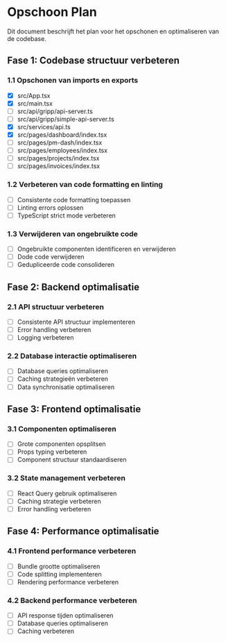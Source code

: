 # Opschoon Plan

Dit document beschrijft het plan voor het opschonen en optimaliseren van de codebase.

## Fase 1: Codebase structuur verbeteren

### 1.1 Opschonen van imports en exports
- [x] src/App.tsx
- [x] src/main.tsx
- [ ] src/api/gripp/api-server.ts
- [ ] src/api/gripp/simple-api-server.ts
- [x] src/services/api.ts
- [x] src/pages/dashboard/index.tsx
- [ ] src/pages/pm-dash/index.tsx
- [ ] src/pages/employees/index.tsx
- [ ] src/pages/projects/index.tsx
- [ ] src/pages/invoices/index.tsx

### 1.2 Verbeteren van code formatting en linting
- [ ] Consistente code formatting toepassen
- [ ] Linting errors oplossen
- [ ] TypeScript strict mode verbeteren

### 1.3 Verwijderen van ongebruikte code
- [ ] Ongebruikte componenten identificeren en verwijderen
- [ ] Dode code verwijderen
- [ ] Gedupliceerde code consolideren

## Fase 2: Backend optimalisatie

### 2.1 API structuur verbeteren
- [ ] Consistente API structuur implementeren
- [ ] Error handling verbeteren
- [ ] Logging verbeteren

### 2.2 Database interactie optimaliseren
- [ ] Database queries optimaliseren
- [ ] Caching strategieën verbeteren
- [ ] Data synchronisatie optimaliseren

## Fase 3: Frontend optimalisatie

### 3.1 Componenten optimaliseren
- [ ] Grote componenten opsplitsen
- [ ] Props typing verbeteren
- [ ] Component structuur standaardiseren

### 3.2 State management verbeteren
- [ ] React Query gebruik optimaliseren
- [ ] Caching strategie verbeteren
- [ ] Error handling verbeteren

## Fase 4: Performance optimalisatie

### 4.1 Frontend performance verbeteren
- [ ] Bundle grootte optimaliseren
- [ ] Code splitting implementeren
- [ ] Rendering performance verbeteren

### 4.2 Backend performance verbeteren
- [ ] API response tijden optimaliseren
- [ ] Database queries optimaliseren
- [ ] Caching verbeteren
